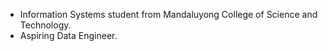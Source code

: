 - Information Systems student from Mandaluyong College of Science and Technology.
- Aspiring Data Engineer.

<!---
M-M-I-V/M-M-I-V is a ✨ special ✨ repository because its `README.md` (this file) appears on your GitHub profile.
You can click the Preview link to take a look at your changes.
--->
